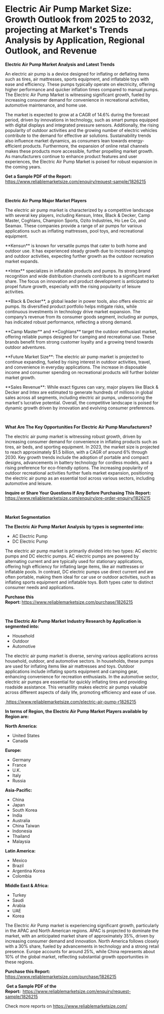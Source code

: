 <p><h1>Electric Air Pump Market Size: Growth Outlook from 2025 to 2032, projecting at Market's Trends Analysis by Application, Regional Outlook, and Revenue</h1></p><p><strong>Electric Air Pump Market Analysis and Latest Trends</strong></p>
<p><p>An electric air pump is a device designed for inflating or deflating items such as tires, air mattresses, sports equipment, and inflatable toys with ease and efficiency. These pumps typically operate on electricity, offering higher performance and quicker inflation times compared to manual pumps. The Electric Air Pump Market is witnessing significant growth, fueled by increasing consumer demand for convenience in recreational activities, automotive maintenance, and home use.</p><p>The market is expected to grow at a CAGR of 14.6% during the forecast period, driven by innovations in technology, such as smart pumps equipped with digital displays and integrated pressure sensors. Additionally, the rising popularity of outdoor activities and the growing number of electric vehicles contribute to the demand for effective air solutions. Sustainability trends also influence market dynamics, as consumers lean towards energy-efficient products. Furthermore, the expansion of online retail channels makes these products more accessible, further propelling market growth. As manufacturers continue to enhance product features and user experiences, the Electric Air Pump Market is poised for robust expansion in the coming years.</p></p>
<p><strong>Get a Sample PDF of the Report:&nbsp;</strong> <a href="https://www.reliablemarketsize.com/enquiry/request-sample/1826215?utm_campaign=2795&utm_medium=2&utm_source=Github&utm_content=ia&utm_term=09042025&utm_id=electric-air-pump">https://www.reliablemarketsize.com/enquiry/request-sample/1826215</a></p>
<p>&nbsp;</p>
<p><strong>Electric Air Pump Major Market Players</strong></p>
<p><p>The electric air pump market is characterized by a competitive landscape with several key players, including Kensun, Intex, Black & Decker, Camp Master, Coghlans, Champion Sports, Ozito Industries, Ho Lee Co, and Seamax. These companies provide a range of air pumps for various applications such as inflating mattresses, pool toys, and recreational equipment.</p><p>**Kensun** is known for versatile pumps that cater to both home and outdoor use. It has experienced steady growth due to increased camping and outdoor activities, expecting further growth as the outdoor recreation market expands.</p><p>**Intex** specializes in inflatable products and pumps. Its strong brand recognition and wide distribution channels contribute to a significant market share. The focus on innovation and product development is anticipated to propel future growth, especially with the rising popularity of leisure activities.</p><p>**Black & Decker**, a global leader in power tools, also offers electric air pumps. Its diversified product portfolio helps mitigate risks, while continuous investments in technology drive market expansion. The company’s revenue from its consumer goods segment, including air pumps, has indicated robust performance, reflecting a strong demand.</p><p>**Camp Master** and **Coghlans** target the outdoor enthusiast market, offering reliable pumps designed for camping and recreational use. These brands benefit from strong customer loyalty and a growing trend towards outdoor adventures.</p><p>**Future Market Size**: The electric air pump market is projected to continue expanding, fueled by rising interest in outdoor activities, travel, and convenience in everyday applications. The increase in disposable income and consumer spending on recreational products will further bolster market growth.</p><p>**Sales Revenue**: While exact figures can vary, major players like Black & Decker and Intex are estimated to generate hundreds of millions in global sales across all segments, including electric air pumps, underscoring the market's lucrative potential. Overall, the competitive landscape is poised for dynamic growth driven by innovation and evolving consumer preferences.</p></p>
<p>&nbsp;</p>
<p><strong>What Are The Key Opportunities For Electric Air Pump Manufacturers?</strong></p>
<p><p>The electric air pump market is witnessing robust growth, driven by increasing consumer demand for convenience in inflating products such as tires, air beds, and sporting equipment. In 2023, the market size is projected to reach approximately $1.5 billion, with a CAGR of around 6% through 2030. Key growth trends include the adoption of portable and compact designs, advancements in battery technology for cordless models, and a rising preference for eco-friendly options. The increasing popularity of outdoor recreational activities further fuels market expansion, positioning the electric air pump as an essential tool across various sectors, including automotive and leisure.</p></p>
<p><strong>Inquire or Share Your Questions If Any Before Purchasing This Report:</strong> <a href="https://www.reliablemarketsize.com/enquiry/pre-order-enquiry/1826215?utm_campaign=2795&utm_medium=2&utm_source=Github&utm_content=ia&utm_term=09042025&utm_id=electric-air-pump">https://www.reliablemarketsize.com/enquiry/pre-order-enquiry/1826215</a></p>
<p>&nbsp;</p>
<p><strong>Market Segmentation</strong></p>
<p><strong>The Electric Air Pump Market Analysis by types is segmented into:</strong></p>
<p><ul><li>AC Electric Pump</li><li>DC Electric Pump</li></ul></p>
<p><p>The electric air pump market is primarily divided into two types: AC electric pumps and DC electric pumps. AC electric pumps are powered by alternating current and are typically used for stationary applications, offering high efficiency for inflating large items, like air mattresses or inflatable pools. In contrast, DC electric pumps use direct current and are often portable, making them ideal for car use or outdoor activities, such as inflating sports equipment and inflatable toys. Both types cater to distinct consumer needs and applications.</p></p>
<p><strong>Purchase this Report:&nbsp;</strong><a href="https://www.reliablemarketsize.com/purchase/1826215?utm_campaign=2795&utm_medium=2&utm_source=Github&utm_content=ia&utm_term=09042025&utm_id=electric-air-pump">https://www.reliablemarketsize.com/purchase/1826215</a></p>
<p>&nbsp;</p>
<p><strong>The Electric Air Pump Market Industry Research by Application is segmented into:</strong></p>
<p><ul><li>Household</li><li>Outdoor</li><li>Automotive</li></ul></p>
<p><p>The electric air pump market is diverse, serving various applications across household, outdoor, and automotive sectors. In households, these pumps are used for inflating items like air mattresses and toys. Outdoor applications include inflating sports equipment and camping gear, enhancing convenience for recreation enthusiasts. In the automotive sector, electric air pumps are essential for quickly inflating tires and providing roadside assistance. This versatility makes electric air pumps valuable across different aspects of daily life, promoting efficiency and ease of use.</p></p>
<p><a href="https://www.reliablemarketsize.com/electric-air-pump-r1826215?utm_campaign=2795&utm_medium=2&utm_source=Github&utm_content=ia&utm_term=09042025&utm_id=electric-air-pump">&nbsp;https://www.reliablemarketsize.com/electric-air-pump-r1826215</a></p>
<p><strong>In terms of Region, the Electric Air Pump Market Players available by Region are:</strong></p>
<p>
    <p> <strong> North America: </strong>
        <ul>
            <li>United States</li>
            <li>Canada</li>
        </ul>
        </p> 
    <p> <strong> Europe: </strong>
        <ul>
            <li>Germany</li>
            <li>France</li>
            <li>U.K.</li>
            <li>Italy</li>
            <li>Russia</li>
        </ul>
        </p> 
    <p> <strong> Asia-Pacific: </strong>
        <ul>
            <li>China</li>
            <li>Japan</li>
            <li>South Korea</li>
            <li>India</li>
            <li>Australia</li>
            <li>China Taiwan</li>
            <li>Indonesia</li>
            <li>Thailand</li>
            <li>Malaysia</li>
        </ul>
        </p> 
    <p> <strong> Latin America: </strong>
        <ul>
            <li>Mexico</li>
            <li>Brazil</li>
            <li>Argentina Korea</li>
            <li>Colombia</li>
        </ul>
        </p> 
    <p> <strong> Middle East & Africa: </strong>
        <ul>
            <li>Turkey</li>
            <li>Saudi</li>
            <li>Arabia</li>
            <li>UAE</li>
            <li>Korea</li>
        </ul>
    </p>
    </p>
<p><p>The Electric Air Pump market is experiencing significant growth, particularly in the APAC and North American regions. APAC is projected to dominate the market, with an anticipated market share of approximately 35%, driven by increasing consumer demand and innovation. North America follows closely with a 30% share, fueled by advancements in technology and a strong retail presence. Europe accounts for around 25%, while China represents about 10% of the global market, reflecting substantial growth opportunities in these regions.</p></p>
<p><strong>Purchase this Report: </strong><a href="https://www.reliablemarketsize.com/purchase/1826215?utm_campaign=2795&utm_medium=2&utm_source=Github&utm_content=ia&utm_term=09042025&utm_id=electric-air-pump">https://www.reliablemarketsize.com/purchase/1826215</a></p>
<p>&nbsp;<strong>Get a Sample PDF of the Report:&nbsp;&nbsp;</strong><a href="https://www.reliablemarketsize.com/enquiry/request-sample/1826215?utm_campaign=2795&utm_medium=2&utm_source=Github&utm_content=ia&utm_term=09042025&utm_id=electric-air-pump">https://www.reliablemarketsize.com/enquiry/request-sample/1826215</a></p>
<p><strong></strong></p>
<p>Check more reports on <a href="https://www.reliablemarketsize.com/?utm_campaign=2795&utm_medium=2&utm_source=Github&utm_content=ia&utm_term=09042025&utm_id=electric-air-pump">https://www.reliablemarketsize.com/</a></p>